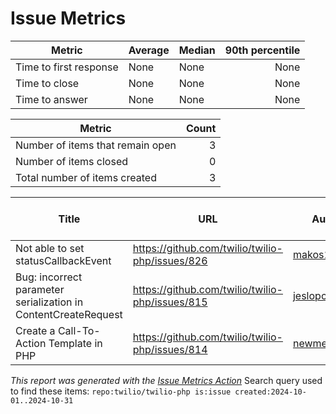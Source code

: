# Issue Metrics

| Metric | Average | Median | 90th percentile |
| --- | --- | --- | ---: |
| Time to first response | None | None | None |
| Time to close | None | None | None |
| Time to answer | None | None | None |

| Metric | Count |
| --- | ---: |
| Number of items that remain open | 3 |
| Number of items closed | 0 |
| Total number of items created | 3 |

| Title | URL | Author | Time to first response | Time to close | Time to answer |
| --- | --- | --- | --- | --- | --- |
| Not able to set statusCallbackEvent | https://github.com/twilio/twilio-php/issues/826 | [makos135](https://github.com/makos135) | None | None | None |
| Bug: incorrect parameter serialization in ContentCreateRequest | https://github.com/twilio/twilio-php/issues/815 | [jeslopcru](https://github.com/jeslopcru) | None | None | None |
| Create a Call-To-Action Template in PHP | https://github.com/twilio/twilio-php/issues/814 | [newmediacrew](https://github.com/newmediacrew) | None | None | None |

_This report was generated with the [Issue Metrics Action](https://github.com/github/issue-metrics)_
Search query used to find these items: `repo:twilio/twilio-php is:issue created:2024-10-01..2024-10-31`
